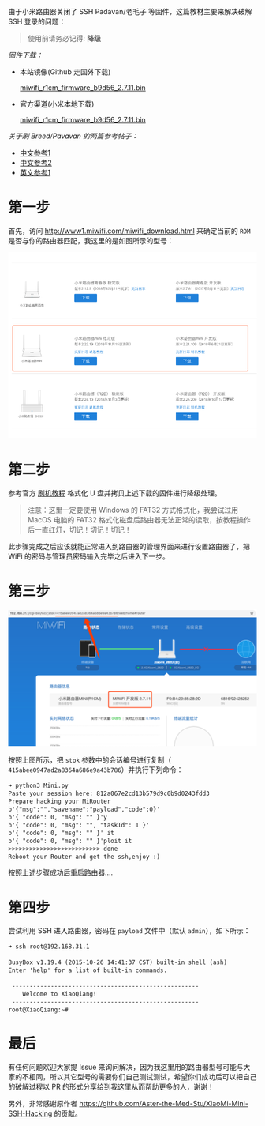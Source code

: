 由于小米路由器关闭了 SSH Padavan/老毛子 等固件，这篇教材主要来解决破解 SSH 登录的问题：

> 使用前请务必记得: **降级**

*固件下载：*

- 本站镜像(Github 走国外下载)
  
  [miwifi_r1cm_firmware_b9d56_2.7.11.bin](roms/miwifi_r1cm_firmware_b9d56_2.7.11.bin)

- 官方渠道(小米本地下载)

  [miwifi_r1cm_firmware_b9d56_2.7.11.bin](http://bigota.miwifi.com/xiaoqiang/rom/r1cm/miwifi_r1cm_firmware_b9d56_2.7.11.bin)


*关于刷 Breed/Pavavan 的两篇参考帖子：*

- [中文参考1](https://zhuanlan.zhihu.com/p/79771688)
- [中文参考2](https://schaepher.github.io/2019/07/25/xiaomi_router_mini_openwrt/)
- [英文参考1](https://sites.google.com/view/mirouterminipadavan/instructions)
  

# 第一步

首先，访问 http://www1.miwifi.com/miwifi_download.html 来确定当前的 `ROM` 是否与你的路由器匹配，我这里的是如图所示的型号：

![IMG](WX20200406-135624.png)

# 第二步

参考官方 [刷机教程](https://www.xiaomi.cn/post/9515640) 格式化 U 盘并拷贝上述下载的固件进行降级处理。

> 注意：这里一定要使用 Windows 的 FAT32 方式格式化，我尝试过用 MacOS 电脑的 FAT32 格式化磁盘后路由器无法正常的读取，按教程操作后一直红灯，切记！切记！切记！

此步骤完成之后应该就能正常进入到路由器的管理界面来进行设置路由器了，把 WiFi 的密码与管理员密码输入完毕之后进入下一步。

# 第三步

![IMG](WX20200406-140355.png)

按照上图所示，把 `stok` 参数中的会话编号进行复制（ `415abee0947ad2a8364a686e9a43b786`）并执行下列命令：

```shell
➜ python3 Mini.py
Paste your session here: 812a067e2cd13b579d9c0b9d0243fdd3
Prepare hacking your MiRouter
b'{"msg":"","savename":"payload","code":0}'
b'{ "code": 0, "msg": "" }'y
b'{ "code": 0, "msg": "", "taskId": 1 }' 
b'{ "code": 0, "msg": "" }' it                
b'{ "code": 0, "msg": "" }'ploit it                
>>>>>>>>>>>>>>>>>>>>>>>>>> done                
Reboot your Router and get the ssh,enjoy :)
```

按照上述步骤成功后重启路由器....

# 第四步

尝试利用 SSH 进入路由器，密码在 `payload` 文件中（默认 `admin`），如下所示：

```shell
➜ ssh root@192.168.31.1

BusyBox v1.19.4 (2015-10-26 14:41:37 CST) built-in shell (ash)
Enter 'help' for a list of built-in commands.

 -----------------------------------------------------
	Welcome to XiaoQiang!
 -----------------------------------------------------
root@XiaoQiang:~#
```

# 最后

有任何问题欢迎大家提 Issue 来询问解决，因为我这里用的路由器型号可能与大家的不相同，所以其它型号的需要你们自己测试测试，希望你们成功后可以把自己的破解过程以 PR 的形式分享给到我这里从而帮助更多的人，谢谢！

另外，非常感谢原作者 https://github.com/Aster-the-Med-Stu/XiaoMi-Mini-SSH-Hacking 的贡献。

